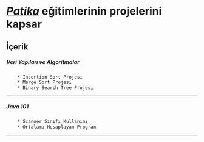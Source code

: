 # [*Patika*](https://www.patika.dev/tr) eğitimlerinin projelerini kapsar



## İçerik



#####	Veri Yapıları ve Algoritmalar

		* Insertion Sort Projesi
		* Merge Sort Projesi
		* Binary Search Tree Projesi



***


#####	Java 101

		* Scanner Sınıfı Kullanımı
		* Ortalama Hesaplayan Program


***